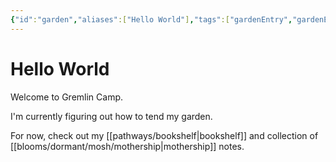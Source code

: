 ```yaml
---
{"id":"garden","aliases":["Hello World"],"tags":["gardenEntry","gardenEntry","gardenEntry","gardenEntry"],"date-created":"2023-04-12T01:33","date-modified":"2024-06-03T19:52","dg-home":true,"dg-publish":true,"title":"Hello World","permalink":"/garden/","dgPassFrontmatter":true,"updated":"2024-06-03T19:52"}
---
```



# Hello World

Welcome to Gremlin Camp.

I'm currently figuring out how to tend my garden.

For now, check out my [[pathways/bookshelf\|bookshelf]] and collection of [[blooms/dormant/mosh/mothership\|mothership]] notes.
